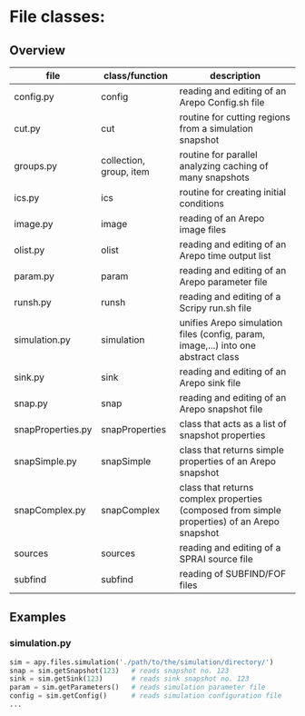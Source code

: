 # File classes:

## Overview

|file|class/function|description|
|---|---|---|
|config.py| config | reading and editing of an Arepo Config.sh file |
|cut.py | cut | routine for cutting regions from a simulation snapshot |
|groups.py | collection, group, item | routine for parallel analyzing caching of many snapshots |
|ics.py | ics | routine for creating initial conditions |
|image.py | image | reading of an Arepo image files |
|olist.py | olist | reading and editing of an Arepo time output list |
|param.py | param | reading and editing of an Arepo parameter file |
|runsh.py | runsh | reading and editing of a Scripy run.sh file |
|simulation.py | simulation | unifies Arepo simulation files (config, param, image,...) into one abstract class |
|sink.py | sink | reading and editing of an Arepo sink file |
|snap.py | snap | reading and editing of an Arepo snapshot file |
|snapProperties.py | snapProperties | class that acts as a list of snapshot properties |
|snapSimple.py | snapSimple | class that returns simple properties of an Arepo snapshot | 
|snapComplex.py | snapComplex | class that returns complex properties (composed from simple properties) of an Arepo snapshot |
|sources | sources | reading and editing of a SPRAI source file |
|subfind | subfind | reading of SUBFIND/FOF files |

## Examples

### simulation.py

```python
sim = apy.files.simulation('./path/to/the/simulation/directory/')
snap = sim.getSnapshot(123)   # reads snapshot no. 123
sink = sim.getSink(123)       # reads sink snapshot no. 123
param = sim.getParameters()   # reads simulation parameter file
config = sim.getConfig()      # reads simulation configuration file
...
```
